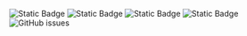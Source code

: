 ![Static Badge](https://img.shields.io/badge/blacklists-60-000000) ![Static Badge](https://img.shields.io/badge/blacklisted-3087961-cc0000) ![Static Badge](https://img.shields.io/badge/whitelisted-2244-00CC00) ![Static Badge](https://img.shields.io/badge/streaming_blacklist-28107-000000) ![GitHub issues](https://img.shields.io/github/issues/fabriziosalmi/blacklists)
